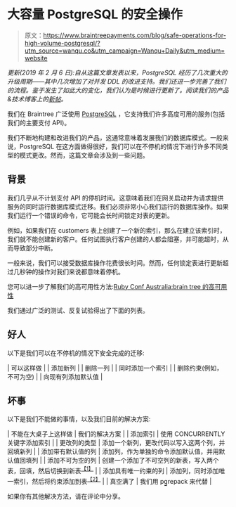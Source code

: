 # 大容量 PostgreSQL 的安全操作

> 原文：<https://www.braintreepayments.com/blog/safe-operations-for-high-volume-postgresql/?utm_source=wanqu.co&utm_campaign=Wanqu+Daily&utm_medium=website>



*更新(2019 年 2 月 6 日):自从这篇文章发表以来，PostgreSQL 经历了几次重大的升级周期——其中几次增加了对并发 DDL 的改进支持。我们还进一步完善了我们的流程。鉴于发生了如此大的变化，我们认为是时候进行更新了。阅读我们的产品&技术博客上的[新帖](https://medium.com/braintree-product-technology/postgresql-at-scale-database-schema-changes-without-downtime-20d3749ed680)。*

我们在 Braintree 广泛使用 [PostgreSQL](http://www.postgresql.org/) ，它支持我们许多高度可用的服务(包括我们的主要支付 API)。

我们不断地构建和改进我们的产品，这通常意味着发展我们的数据库模式。一般来说，PostgreSQL 在这方面做得很好，我们可以在不停机的情况下进行许多不同类型的模式更改。然而，这篇文章会涉及到一些问题。

## 背景

我们几乎从不计划支付 API 的停机时间。这意味着我们在网关启动并为请求提供服务的同时运行数据库模式迁移。我们必须非常小心我们运行的数据库操作。如果我们运行一个错误的命令，它可能会长时间锁定对表的更新。

例如，如果我们在 customers 表上创建了一个新的索引，那么在建立该索引时，我们就不能创建新的客户。任何试图执行客户创建的人都会阻塞，并可能超时，从而导致部分中断。

一般来说，我们可以接受数据库操作花费很长时间。然而，任何锁定表进行更新超过几秒钟的操作对我们来说都意味着停机。

您可以进一步了解我们的高可用性方法:[Ruby Conf Australia:brain tree 的高可用性](https://www.braintreepayments.com/braintrust/ruby-conf-australia-high-availability-at-braintree)

我们通过广泛的测试、反复试验得出了下面的列表。

## 好人

以下是我们可以在不停机的情况下安全完成的迁移:

| 可以这样做 |
| 添加新列 |
| 删除一列 |
| 同时添加一个索引 |
| 删除约束(例如，不可为空) |
| 向现有列添加默认值 |

## 坏事

以下是我们不能做的事情，以及我们目前的解决方案:

| 不能在大桌子上这样做 | 我们的解决方案 |
| 添加索引 | 使用 CONCURRENTLY 关键字添加索引 |
| 更改列的类型 | 添加一个新列，更改代码以写入这两个列，并回填新列 |
| 添加带有默认值的列 | 添加列，作为单独的命令添加默认值，并用默认值回填列 |
| 添加不可为空的列 | 创建一个添加了不可空列的新表，写入两个表，回填，然后切换到新表<sup>[【1】](#footnote-1)</sup> |
| 添加具有唯一约束的列 | 添加列，同时添加唯一索引，然后将约束添加到表<sup>[【2】](#footnote-2)</sup> |
| 真空满了 | 我们用 pg̲repack 来代替 |

如果你有其他解决方法，请在评论中分享。

